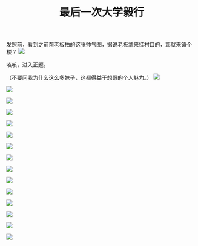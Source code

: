 ﻿---
layout: post
title: 最后一次大学毅行
categories: 摄影集
description: 毅行照
keywords: 毅行
---

发照前，看到之前帮老板拍的这张帅气图，据说老板拿来挂村口的，那就来镇个楼？
![](/images/yixing/DSC_0065.JPG)

咳咳，进入正题。

（不要问我为什么这么多妹子，这都得益于想哥的个人魅力。）
![](/images/yixing/DSC_0092.JPG)

![](/images/yixing/DSC_0104.JPG)

![](/images/yixing/DSC_0121.JPG)

![](/images/yixing/DSC_0122.JPG)

![](/images/yixing/DSC_0138.JPG)

![](/images/yixing/DSC_0142.JPG)

![](/images/yixing/DSC_0191.JPG)

![](/images/yixing/DSC_0192.JPG)

![](/images/yixing/DSC_0194.JPG)

![](/images/yixing/img_1581.jpg)

![](/images/yixing/img_1585.jpg)

![](/images/yixing/img_1587.jpg)

![](/images/yixing/img_1589.jpg)

![](/images/yixing/img_1591.jpg)

![](/images/yixing/img_1592.jpg)